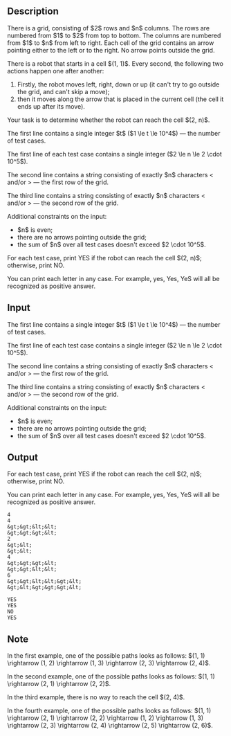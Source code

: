 ## Description

<div><p>There is a grid, consisting of $2$ rows and $n$ columns. The rows are numbered from $1$ to $2$ from top to bottom. The columns are numbered from $1$ to $n$ from left to right. Each cell of the grid contains an arrow pointing either to the left or to the right. No arrow points outside the grid.</p><p>There is a robot that starts in a cell $(1, 1)$. Every second, the following two actions happen one after another: </p><ol> <li> Firstly, the robot moves left, right, down or up (<span class="tex-font-style-bf">it can't try to go outside the grid, and can't skip a move</span>); </li><li> then it moves along the arrow that is placed in the current cell (the cell it ends up after its move). </li></ol><p>Your task is to determine whether the robot can reach the cell $(2, n)$.</p></div><div class="input-specification"><p>The first line contains a single integer $t$ ($1 \le t \le 10^4$)&nbsp;— the number of test cases.</p><p>The first line of each test case contains a single integer ($2 \le n \le 2 \cdot 10^5$).</p><p>The second line contains a string consisting of exactly $n$ characters <span class="tex-font-style-tt">&lt;</span> and/or <span class="tex-font-style-tt">&gt;</span>&nbsp;— the first row of the grid.</p><p>The third line contains a string consisting of exactly $n$ characters <span class="tex-font-style-tt">&lt;</span> and/or <span class="tex-font-style-tt">&gt;</span>&nbsp;— the second row of the grid.</p><p>Additional constraints on the input: </p><ul> <li> $n$ is even; </li><li> there are no arrows pointing outside the grid; </li><li> the sum of $n$ over all test cases doesn't exceed $2 \cdot 10^5$. </li></ul></div><div class="output-specification"><p>For each test case, print <span class="tex-font-style-tt">YES</span> if the robot can reach the cell $(2, n)$; otherwise, print <span class="tex-font-style-tt">NO</span>.</p><p>You can print each letter in any case. For example, <span class="tex-font-style-tt">yes</span>, <span class="tex-font-style-tt">Yes</span>, <span class="tex-font-style-tt">YeS</span> will all be recognized as positive answer.</p></div>

## Input

<p>The first line contains a single integer $t$ ($1 \le t \le 10^4$)&nbsp;— the number of test cases.</p><p>The first line of each test case contains a single integer ($2 \le n \le 2 \cdot 10^5$).</p><p>The second line contains a string consisting of exactly $n$ characters <span class="tex-font-style-tt">&lt;</span> and/or <span class="tex-font-style-tt">&gt;</span>&nbsp;— the first row of the grid.</p><p>The third line contains a string consisting of exactly $n$ characters <span class="tex-font-style-tt">&lt;</span> and/or <span class="tex-font-style-tt">&gt;</span>&nbsp;— the second row of the grid.</p><p>Additional constraints on the input: </p><ul> <li> $n$ is even; </li><li> there are no arrows pointing outside the grid; </li><li> the sum of $n$ over all test cases doesn't exceed $2 \cdot 10^5$. </li></ul>

## Output

<p>For each test case, print <span class="tex-font-style-tt">YES</span> if the robot can reach the cell $(2, n)$; otherwise, print <span class="tex-font-style-tt">NO</span>.</p><p>You can print each letter in any case. For example, <span class="tex-font-style-tt">yes</span>, <span class="tex-font-style-tt">Yes</span>, <span class="tex-font-style-tt">YeS</span> will all be recognized as positive answer.</p>





```input1|2,3,4,8,9,10
4
4
&gt;&gt;&lt;&lt;
&gt;&gt;&gt;&lt;
2
&gt;&lt;
&gt;&lt;
4
&gt;&gt;&gt;&lt;
&gt;&gt;&lt;&lt;
6
&gt;&gt;&lt;&lt;&gt;&lt;
&gt;&lt;&gt;&gt;&gt;&lt;
```




```output1
YES
YES
NO
YES
```



## Note

<p>In the first example, one of the possible paths looks as follows: $(1, 1) \rightarrow (1, 2) \rightarrow (1, 3) \rightarrow (2, 3) \rightarrow (2, 4)$.</p><p>In the second example, one of the possible paths looks as follows: $(1, 1) \rightarrow (2, 1) \rightarrow (2, 2)$.</p><p>In the third example, there is no way to reach the cell $(2, 4)$.</p><p>In the fourth example, one of the possible paths looks as follows: $(1, 1) \rightarrow (2, 1) \rightarrow (2, 2) \rightarrow (1, 2) \rightarrow (1, 3) \rightarrow (2, 3) \rightarrow (2, 4) \rightarrow (2, 5) \rightarrow (2, 6)$.</p>
